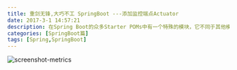 ```yaml
---
title: 重剑无锋,大巧不工 SpringBoot ---添加监控端点Actuator
date: 2017-3-1 14:57:21
description: 在Spring Boot的众多Starter POMs中有一个特殊的模块，它不同于其他模块那样大多用于开发业务功能或是连接一些其他外部资源。它完全是一个用于暴露自身信息的模块，所以很明显，它的主要作用是用于监控与管理，它就是：spring-boot-starter-actuator
categories: [SpringBoot篇]
tags: [Spring,SpringBoot]
---
```


<!-- more -->
![screenshot-metrics](//image.joylau.cn/blog/screenshot-metrics.png)